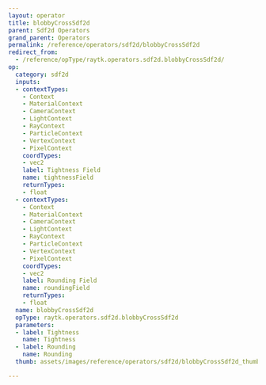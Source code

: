 ```yaml
---
layout: operator
title: blobbyCrossSdf2d
parent: Sdf2d Operators
grand_parent: Operators
permalink: /reference/operators/sdf2d/blobbyCrossSdf2d
redirect_from:
  - /reference/opType/raytk.operators.sdf2d.blobbyCrossSdf2d/
op:
  category: sdf2d
  inputs:
  - contextTypes:
    - Context
    - MaterialContext
    - CameraContext
    - LightContext
    - RayContext
    - ParticleContext
    - VertexContext
    - PixelContext
    coordTypes:
    - vec2
    label: Tightness Field
    name: tightnessField
    returnTypes:
    - float
  - contextTypes:
    - Context
    - MaterialContext
    - CameraContext
    - LightContext
    - RayContext
    - ParticleContext
    - VertexContext
    - PixelContext
    coordTypes:
    - vec2
    label: Rounding Field
    name: roundingField
    returnTypes:
    - float
  name: blobbyCrossSdf2d
  opType: raytk.operators.sdf2d.blobbyCrossSdf2d
  parameters:
  - label: Tightness
    name: Tightness
  - label: Rounding
    name: Rounding
  thumb: assets/images/reference/operators/sdf2d/blobbyCrossSdf2d_thumb.png

---
```

